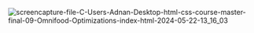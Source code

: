 ![screencapture-file-C-Users-Adnan-Desktop-html-css-course-master-final-09-Omnifood-Optimizations-index-html-2024-05-22-13_16_03](https://github.com/Nur-Adnan/Restaurant-Website-Using-Html-and-Css/assets/56475820/394ca5d3-5325-4125-8681-59bda1598433)
